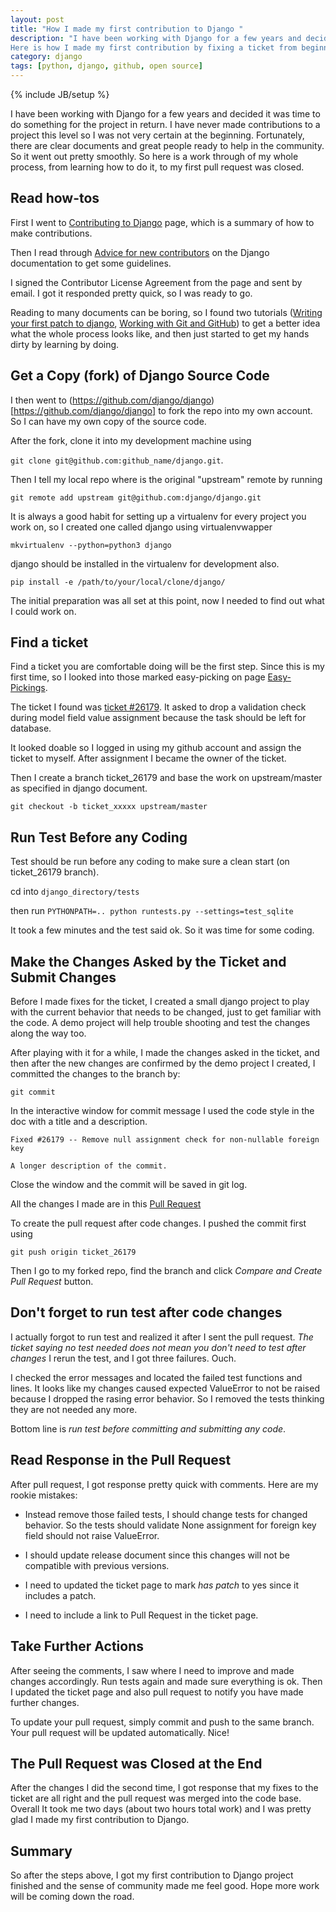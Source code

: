 ```yaml
---
layout: post
title: "How I made my first contribution to Django "
description: "I have been working with Django for a few years and decided it was time to do something for the project.
Here is how I made my first contribution by fixing a ticket from beginning to the end."
category: django
tags: [python, django, github, open source]
---
```

{% include JB/setup %}

I have been working with Django for a few years and decided it was time to do something for the project in return.
I have never made contributions to a project this level so I was not very certain at the beginning. Fortunately, 
there are clear documents and great people ready to help in the community. So it went out pretty smoothly. So here
is a work through of my whole process, from learning how to do it, to my first pull request was closed.


## Read how-tos

First I went to [Contributing to Django](https://docs.djangoproject.com/en/1.8/internals/contributing/) page, which is 
a summary of how to make contributions.

Then I read through [Advice for new contributors](https://docs.djangoproject.com/en/1.8/internals/contributing/new-contributors/)
on the Django documentation to get some guidelines. 

I signed the Contributor License Agreement from the page and sent by email. 
I got it responded pretty quick, so I was ready to go.

Reading to many documents can be boring, so I found two tutorials ([Writing your first patch to django](https://docs.djangoproject.com/en/1.8/intro/contributing/), 
[Working with Git and GitHub](https://docs.djangoproject.com/en/1.8/internals/contributing/writing-code/working-with-git/)) to get a better idea 
what the whole process looks like, and then just started to get my hands dirty by learning by doing.


## Get a Copy (fork) of Django Source Code
I then went to (https://github.com/django/django)[https://github.com/django/django] to fork
the repo into my own account. So I can have my own copy of the source code.

After the fork, clone it into my development machine using 

`git clone git@github.com:github_name/django.git`.

Then I tell my local repo where is the original "upstream" remote by running

`git remote add upstream git@github.com:django/django.git`

It is always a good habit for setting up a virtualenv for every project you work on, so I created one called django
using virtualenvwapper

`mkvirtualenv --python=python3 django`

django should be installed in the virtualenv for development also.

`pip install -e /path/to/your/local/clone/django/`

The initial preparation was all set at this point, now I needed to find out what I could work on.


## Find a ticket

Find a ticket you are comfortable doing will be the first step. Since this is my first time, so I looked into those
marked easy-picking on page [Easy-Pickings](https://code.djangoproject.com/query?status=assigned&status=new&easy=1&col=id&col=summary&col=status&col=owner&col=type&col=component&order=priority).

The ticket I found was [ticket #26179](https://code.djangoproject.com/ticket/26179).
It asked to drop a validation check during model field value assignment because the task should be left for database.

It looked doable so I logged in using my github account and assign the ticket to myself. After assignment I became the
owner of the ticket.

Then I create a branch ticket_26179 and base the work on upstream/master as specified in django document.

`git checkout -b ticket_xxxxx upstream/master`


## Run Test Before any Coding

Test should be run before any coding to make sure a clean start (on ticket_26179 branch).

cd into `django_directory/tests`

then run `PYTHONPATH=.. python runtests.py --settings=test_sqlite`

It took a few minutes and the test said ok. So it was time for some coding.


## Make the Changes Asked by the Ticket and Submit Changes

Before I made fixes for the ticket, I created a small django project to play with the current behavior that needs to 
be changed, just to get familiar with the code. A demo project will help trouble shooting and test the changes along
the way too.

After playing with it for a while, I made the changes asked in the ticket, and then after the new changes are confirmed 
by the demo project I created, I committed the changes to the branch by:

`git commit`

In the interactive window for commit message I used the code style in the doc with a title and a description.

```
Fixed #26179 -- Remove null assignment check for non-nullable foreign key

A longer description of the commit.
```

Close the window and the commit will be saved in git log.

All the changes I made are in this [Pull Request](https://github.com/django/django/pull/6115)

To create the pull request after code changes. I pushed the commit first using

`git push origin ticket_26179`

Then I go to my forked repo, find the branch and click *Compare and Create Pull Request* button.


## Don't forget to run test after code changes

I actually forgot to run test and realized it after I sent the pull request. *The ticket saying no test needed does not 
mean you don't need to test after changes* I rerun the test, and I got three failures. Ouch.

I checked the error messages and located the failed test functions and lines. It looks like my changes caused expected 
ValueError to not be raised because I dropped the rasing error behavior. So I removed the tests thinking they are not 
needed any more.

Bottom line is *run test before committing and submitting any code*.


## Read Response in the Pull Request

After pull request, I got response pretty quick with comments. Here are my rookie mistakes:

- Instead remove those failed tests, I should change tests for changed behavior. So the tests should validate None
assignment for foreign key field should not raise ValueError. 

- I should update release document since this changes will not be compatible with previous versions.

- I need to updated the ticket page to mark *has patch* to yes since it includes a patch.

- I need to include a link to Pull Request in the ticket page.


## Take Further Actions

After seeing the comments, I saw where I need to improve and made changes accordingly. Run tests again and made sure 
everything is ok. Then I updated the ticket page and also pull request to notify you have made further changes.

To update your pull request, simply commit and push to the same branch. Your pull request will be updated automatically.
Nice!


## The Pull Request was Closed at the End

After the changes I did the second time, I got response that my fixes to the ticket are all right and the pull request
was merged into the code base. Overall It took me two days (about two hours total work) and I was pretty glad I made my
first contribution to Django.


## Summary

So after the steps above, I got my first contribution to Django project finished and the sense of community made me feel
good. Hope more work will be coming down the road.